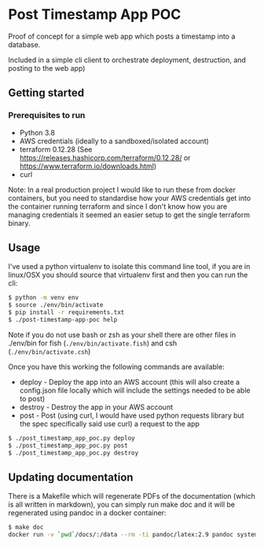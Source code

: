 # Post Timestamp App POC
Proof of concept for a simple web app which posts a timestamp into a database.

Included in a simple cli client to orchestrate deployment, destruction, and posting to the web app)

## Getting started

### Prerequisites to run

* Python 3.8
* AWS credentials (ideally to a sandboxed/isolated account)
* terraform 0.12.28 (See https://releases.hashicorp.com/terraform/0.12.28/ or https://www.terraform.io/downloads.html)
* curl

Note: In a real production project I would like to run these from docker containers, but you need to standardise how
your AWS credentials get into the container running terraform and since I don't know how you are managing credentials
it seemed an easier setup to get the single terraform binary.

## Usage

I've used a python virtualenv to isolate this command line tool, if you are in linux/OSX you should source that
virtualenv first and then you can run the cli:

```bash
$ python -m venv env
$ source ./env/bin/activate
$ pip install -r requirements.txt
$ ./post-timestamp-app-poc help
```

Note if you do not use bash or zsh as your shell there are other files in ./env/bin for fish (`./env/bin/activate.fish`)
and csh (`./env/bin/activate.csh`)

Once you have this working the following commands are available:

* deploy - Deploy the app into an AWS account (this will also create a config.json file locally which will include the
  settings needed to be able to post)
* destroy - Destroy the app in your AWS account
* post - Post (using curl, I would have used python requests library but the spec specifically said use curl) a request
  to the app

```bash
$ ./post_timestamp_app_poc.py deploy
$ ./post_timestamp_app_poc.py post
$ ./post_timestamp_app_poc.py destroy
```

## Updating documentation

There is a Makefile which will regenerate PDFs of the documentation (which is all written in markdown), you can simply
run make doc and it will be regenerated using pandoc in a docker container:

```bash
$ make doc
docker run -v `pwd`/docs/:/data --rm -ti pandoc/latex:2.9 pandoc system-design.md --table-of-contents -o system-design.pdf
```
